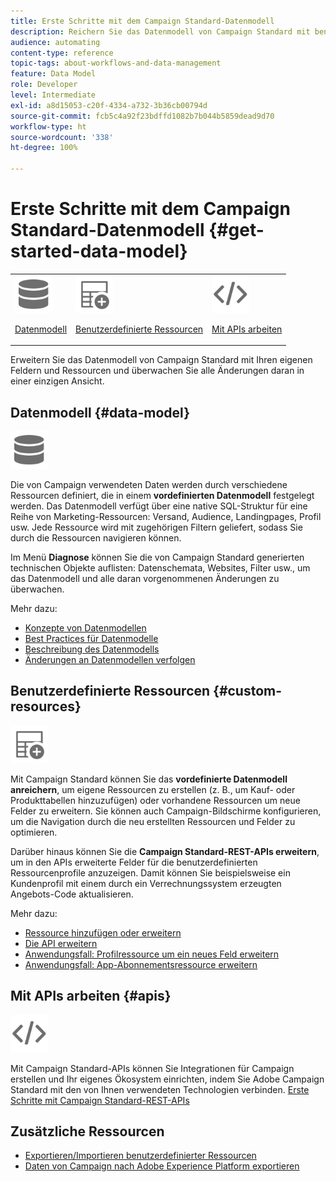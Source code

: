 ```yaml
---
title: Erste Schritte mit dem Campaign Standard-Datenmodell
description: Reichern Sie das Datenmodell von Campaign Standard mit benutzerdefinierten Feldern und Ressourcen an und erweitern Sie REST-APIs, um erweiterte Felder sichtbar zu machen.
audience: automating
content-type: reference
topic-tags: about-workflows-and-data-management
feature: Data Model
role: Developer
level: Intermediate
exl-id: a8d15053-c20f-4334-a732-3b36cb00794d
source-git-commit: fcb5c4a92f23bdffd1082b7b044b5859dead9d70
workflow-type: ht
source-wordcount: '338'
ht-degree: 100%

---
```


# Erste Schritte mit dem Campaign Standard-Datenmodell {#get-started-data-model}

<table>
<tr>
<td><img src="assets/do-not-localize/icon_datamodel.svg" width="60px"><p><a href="#data-model">Datenmodell</a></p></td>
<td><img src="assets/do-not-localize/icon_custom.svg" width="60px"><p><a href="#custom-resources">Benutzerdefinierte Ressourcen</a></p></td><td><img src="assets/do-not-localize/icon_api.svg" width="60px"><p><a href="#custom-resources">Mit APIs arbeiten</a></p></td></tr>
</table>

Erweitern Sie das Datenmodell von Campaign Standard mit Ihren eigenen Feldern und Ressourcen und überwachen Sie alle Änderungen daran in einer einzigen Ansicht.

## Datenmodell {#data-model}

<img src="assets/do-not-localize/icon_datamodel.svg" width="60px">

Die von Campaign verwendeten Daten werden durch verschiedene Ressourcen definiert, die in einem **vordefinierten Datenmodell** festgelegt werden. Das Datenmodell verfügt über eine native SQL-Struktur für eine Reihe von Marketing-Ressourcen: Versand, Audience, Landingpages, Profil usw. Jede Ressource wird mit zugehörigen Filtern geliefert, sodass Sie durch die Ressourcen navigieren können.

Im Menü **Diagnose** können Sie die von Campaign Standard generierten technischen Objekte auflisten: Datenschemata, Websites, Filter usw., um das Datenmodell und alle daran vorgenommenen Änderungen zu überwachen.

Mehr dazu:

* [Konzepte von Datenmodellen](../../developing/using/data-model-concepts.md)
* [Best Practices für Datenmodelle](../../developing/using/data-model-best-practices.md)
* [Beschreibung des Datenmodells](../../developing/using/datamodel-introduction.md)
* [Änderungen an Datenmodellen verfolgen](../../developing/using/monitoring-data-model-changes.md)

## Benutzerdefinierte Ressourcen {#custom-resources}

<img src="assets/do-not-localize/icon_custom.svg" width="60px">

Mit Campaign Standard können Sie das **vordefinierte Datenmodell anreichern**, um eigene Ressourcen zu erstellen (z. B., um Kauf- oder Produkttabellen hinzuzufügen) oder vorhandene Ressourcen um neue Felder zu erweitern. Sie können auch Campaign-Bildschirme konfigurieren, um die Navigation durch die neu erstellten Ressourcen und Felder zu optimieren.

Darüber hinaus können Sie die **Campaign Standard-REST-APIs erweitern**, um in den APIs erweiterte Felder für die benutzerdefinierten Ressourcenprofile anzuzeigen. Damit können Sie beispielsweise ein Kundenprofil mit einem durch ein Verrechnungssystem erzeugten Angebots-Code aktualisieren.

Mehr dazu:

* [Ressource hinzufügen oder erweitern](../../developing/using/key-steps-to-add-a-resource.md)
* [Die API erweitern](../../developing/using/about-extending-the-api.md)
* [Anwendungsfall: Profilressource um ein neues Feld erweitern](../../developing/using/extending-the-profile-resource-with-a-new-field.md)
* [Anwendungsfall: App-Abonnementsressource erweitern](../../developing/using/extending-the-subscriptions-to-an-application-resource.md)

## Mit APIs arbeiten {#apis}

<img src="assets/do-not-localize/icon_api.svg" width="60px">

Mit Campaign Standard-APIs können Sie Integrationen für Campaign erstellen und Ihr eigenes Ökosystem einrichten, indem Sie Adobe Campaign Standard mit den von Ihnen verwendeten Technologien verbinden. [Erste Schritte mit Campaign Standard-REST-APIs](../../api/using/get-started-apis.md)

## Zusätzliche Ressourcen

* [Exportieren/Importieren benutzerdefinierter Ressourcen](https://helpx.adobe.com/de/campaign/kb/acs-get-started-with-cusres.html)
* [Daten von Campaign nach Adobe Experience Platform exportieren](../../integrating/using/export-campaign-data.md)
